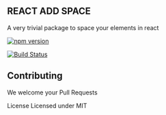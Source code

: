 ## REACT ADD SPACE
A very trivial package to space your elements in react

[![npm version](https://badge.fury.io/js/react-add-space.svg)](https://badge.fury.io/js/react-add-space)

[![Build Status](https://travis-ci.org/AGMETEOR/react-add-space.svg?branch=master)](https://travis-ci.org/AGMETEOR/react-add-space)

## Contributing
We welcome your Pull Requests

License
Licensed under MIT
